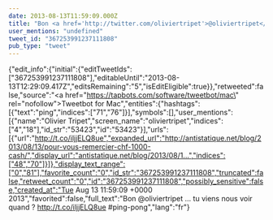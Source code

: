 ```yaml
---
date: 2013-08-13T11:59:09.000Z
title: "Bon <a href='http://twitter.com/oliviertripet'>@oliviertripet</a> … tu viens nous voir quand ? http://t.co/iljjELQ8ue #ping-pong″"
user_mentions: "undefined"
tweet_id: "367253991237111808"
pub_type: "tweet"
---
```

{"edit_info":{"initial":{"editTweetIds":["367253991237111808"],"editableUntil":"2013-08-13T12:29:09.417Z","editsRemaining":"5","isEditEligible":true}},"retweeted":false,"source":"<a href=\"https://tapbots.com/software/tweetbot/mac\" rel=\"nofollow\">Tweetbot for Mac</a>","entities":{"hashtags":[{"text":"ping","indices":["71","76"]}],"symbols":[],"user_mentions":[{"name":"Olivier Tripet","screen_name":"oliviertripet","indices":["4","18"],"id_str":"53423","id":"53423"}],"urls":[{"url":"http://t.co/iljjELQ8ue","expanded_url":"http://antistatique.net/blog/2013/08/13/pour-vous-remercier-chf-1000-cash/","display_url":"antistatique.net/blog/2013/08/1…","indices":["48","70"]}]},"display_text_range":["0","81"],"favorite_count":"0","id_str":"367253991237111808","truncated":false,"retweet_count":"0","id":"367253991237111808","possibly_sensitive":false,"created_at":"Tue Aug 13 11:59:09 +0000 2013","favorited":false,"full_text":"Bon @oliviertripet … tu viens nous voir quand ? http://t.co/iljjELQ8ue #ping-pong","lang":"fr"}
